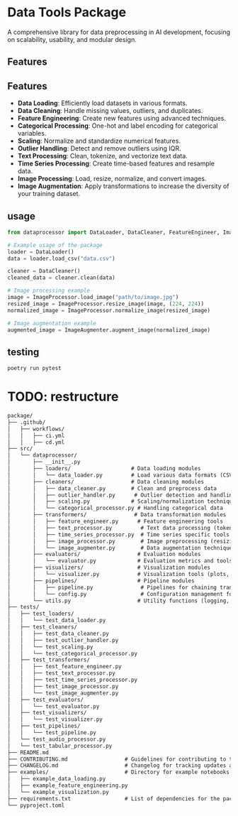 # Data Tools Package

A comprehensive library for data preprocessing in AI development, focusing on scalability, usability, and modular design.

## Features

## Features

- **Data Loading**: Efficiently load datasets in various formats.
- **Data Cleaning**: Handle missing values, outliers, and duplicates.
- **Feature Engineering**: Create new features using advanced techniques.
- **Categorical Processing**: One-hot and label encoding for categorical variables.
- **Scaling**: Normalize and standardize numerical features.
- **Outlier Handling**: Detect and remove outliers using IQR.
- **Text Processing**: Clean, tokenize, and vectorize text data.
- **Time Series Processing**: Create time-based features and resample data.
- **Image Processing**: Load, resize, normalize, and convert images.
- **Image Augmentation**: Apply transformations to increase the diversity of your training dataset.

## usage

```py
from dataprocessor import DataLoader, DataCleaner, FeatureEngineer, ImageProcessor, ImageAugmenter

# Example usage of the package
loader = DataLoader()
data = loader.load_csv("data.csv")

cleaner = DataCleaner()
cleaned_data = cleaner.clean(data)

# Image processing example
image = ImageProcessor.load_image("path/to/image.jpg")
resized_image = ImageProcessor.resize_image(image, (224, 224))
normalized_image = ImageProcessor.normalize_image(resized_image)

# Image augmentation example
augmented_image = ImageAugmenter.augment_image(normalized_image)

```

## testing
```bash
poetry run pytest
```

# TODO: restructure

```md
package/
├── .github/
│   ├── workflows/
│   │   ├── ci.yml
│   │   ├── cd.yml
├── src/
│   └── dataprocessor/
│       ├── __init__.py
│       ├── loaders/                   # Data loading modules
│       │   └── data_loader.py         # Load various data formats (CSV, JSON, etc.)
│       ├── cleaners/                  # Data cleaning modules
│       │   ├── data_cleaner.py        # Clean and preprocess data
│       │   ├── outlier_handler.py      # Outlier detection and handling
│       │   ├── scaling.py             # Scaling/normalization techniques
│       │   └── categorical_processor.py # Handling categorical data
│       ├── transformers/               # Data transformation modules
│       │   ├── feature_engineer.py      # Feature engineering tools
│       │   ├── text_processor.py         # Text data processing (tokenization, cleaning)
│       │   ├── time_series_processor.py  # Time series specific tools (windowing, etc.)
│       │   ├── image_processor.py        # Image preprocessing (resizing, normalization)
│       │   └── image_augmenter.py        # Data augmentation techniques for images
│       ├── evaluators/                  # Evaluation modules
│       │   └── evaluator.py             # Evaluation metrics and tools
│       ├── visualizers/                 # Visualization modules
│       │   └── visualizer.py            # Visualization tools (plots, charts)
│       ├── pipelines/                   # Pipeline modules
│       │   ├── pipeline.py               # Pipelines for chaining transformations
│       │   └── config.py                 # Configuration management for reproducibility
│       └── utils.py                     # Utility functions (logging, file handling)
├── tests/
│   ├── test_loaders/
│   │   └── test_data_loader.py
│   ├── test_cleaners/
│   │   ├── test_data_cleaner.py
│   │   ├── test_outlier_handler.py
│   │   └── test_scaling.py
│   │   └── test_categorical_processor.py
│   ├── test_transformers/
│   │   ├── test_feature_engineer.py
│   │   ├── test_text_processor.py
│   │   ├── test_time_series_processor.py
│   │   ├── test_image_processor.py
│   │   └── test_image_augmenter.py
│   ├── test_evaluators/
│   │   └── test_evaluator.py
│   ├── test_visualizers/
│   │   └── test_visualizer.py
│   ├── test_pipelines/
│   │   └── test_pipeline.py
│   └── test_audio_processor.py
│   └── test_tabular_processor.py
├── README.md
├── CONTRIBUTING.md                  # Guidelines for contributing to the package
├── CHANGELOG.md                     # Changelog for tracking updates and changes
├── examples/                        # Directory for example notebooks or scripts
│   ├── example_data_loading.py
│   ├── example_feature_engineering.py
│   └── example_visualization.py
├── requirements.txt                 # List of dependencies for the package
└── pyproject.toml

```
